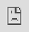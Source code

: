 ```yaml
---
layout: post
date:   2020-05-01
image: "/conflict_urbanism_sp2023/images/Svalbard Projective Mapping/coverimage_01.jpeg"
title:  "Projective Mapping the Controversial Timelines of Svalbard, Norway"
author: "Carley Pasqualotto and Maclane Regan"
---
```

**INTRODUCTION**

We are interested in mapping three main factors in Svalbard related to time and producing a projective overlay that interrogates how these factors interact in the future, through the lens of a climactic timescale:

1. Time of Climate Change
1. Time of Industries and Resources
1. Time of Oddities and Border Anomalies
 1. use two spaces in front to indent

This is a document that is written in markdown. What is markdown? It is a 'markup language' that allows you to format plain text in a way that is easily converted to many different formats. For example, this document was written in markdown but will be used as an webpage and converted into HTML.  

To present and turn in your final projects for Conflict Urbanism: Puerto Rico Now you will be editing this template. You will include all of the text of your paper here, along with any and all images, maps, videos, or other materials that you produce.  

[This webpage](https://guides.github.com/features/mastering-markdown/) provides a comprehensive guide to markdown syntax. But to make things easier for you we are including a cheat sheet of the main things you need to know here.  

#### Please use level 4 headings for major section divisions  
(make sure to put two spaces after the end of the heading)

Write **words in bold** like this.  

Italics are *similar* and are formatted like this.  

To make a paragraph break you need to add two spaces at the end of your line before going to the next line.  

See this is now a new paragraph.  

Lists are easy:
1. they can be ordered
1. like this
1. notice that the numbers are automatically ordered
 1. use two spaces in front to indent

Or they can just be bullet points:
- like this
* or like this
  - use two spaces
  - to have nested lists

Use Author-Date parenthetical citations following Chicago Manual of Style conventions throughout your document, and add a works cited at the bottom of your post. See Author-Date quick guide [here](https://www-chicagomanualofstyle-org.ezproxy.cul.columbia.edu/tools_citationguide/citation-guide-2.html) for citation conventions.  

To include hyperlinks format them like this [text of link](http://c4sr.columbia.edu/).  

To embed images first ensure that the file is at least 740px wide. Then place the image file in a folder named for your group in the images folder. Then link to that image using the format here, but replace the file path with the name of your group's folder and appropriate image file name:  

![Main Timeline GIF](/conflict_urbanism_sp2023/images/Svalbard Projective Mapping/Base-Test-Full.gif)

![Svalbard Glacier Melting](/conflict_urbanism_sp2023/images/Svalbard Projective Mapping/regan_glaciermelts.jpg)

![Svalbard Resources](/conflict_urbanism_sp2023/images/Svalbard Projective Mapping/Resources full.png)

![Svalbard Regions](/conflict_urbanism_sp2023/images/Svalbard Projective Mapping/Regions.png)

![Svalbard Dispute Territory](/conflict_urbanism_sp2023/images/Svalbard Projective Mapping/Disputes.png)

![Geology](/conflict_urbanism_sp2023/images/Svalbard Projective Mapping/Geology.png)

![Oil and Influence Clean](/conflict_urbanism_sp2023/images/Svalbard Projective Mapping/Oil and Influence Clean.png)

![Oil and Influence](/conflict_urbanism_sp2023/images/Svalbard Projective Mapping/Oil and Influence.png)

![Svalbard Identity Image](/conflict_urbanism_sp2023/images/Svalbard Projective Mapping/Identitiy Image 01.png)

If you want to include html files (i.e. an interactive map) host these via your personal github page, and then you can embed them in your document with a iframe. The format looks like this:  

<div class="iframe-column"><iframe src="https://player.vimeo.com/video/290575503?title=0&byline=0&portrait=0" style="position:absolute;top:0;left:0;width:100%;height:100%;" frameborder="0"></iframe></div>  


All you need to do to use one is replace the url that is between the two " ". Here is an iframe of mapbox tiles:  

<div class="iframe-column"><iframe src="https://api.mapbox.com/styles/v1/mapbox/satellite-v9.html?title=true&access_token=pk.eyJ1IjoibWFwYm94IiwiYSI6ImNpejY4NDg1bDA1cjYzM280NHJ5NzlvNDMifQ.d6e-nNyBDtmQCVwVNivz7A#2/0/0" style="position:absolute;top:0;left:0;width:100%;height:100%;" frameborder="0"></iframe></div>

